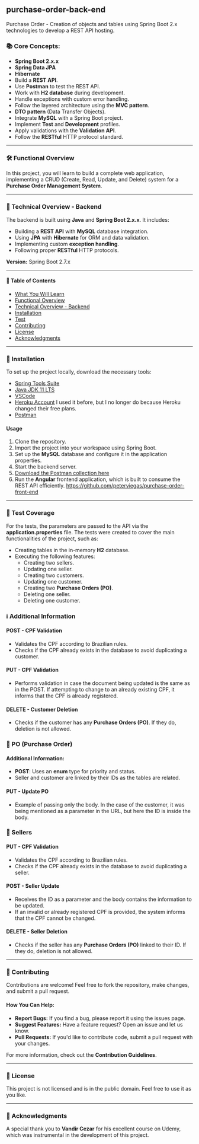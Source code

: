 ## purchase-order-back-end
Purchase Order - Creation of objects and tables using Spring Boot 2.x technologies to develop a REST API hosting.

### 📚 Core Concepts:

- **Spring Boot 2.x.x**
- **Spring Data JPA**
- **Hibernate**
- Build a **REST API**.
- Use **Postman** to test the REST API.
- Work with **H2 database** during development.
- Handle exceptions with custom error handling.
- Follow the layered architecture using the **MVC pattern**.
- **DTO pattern** (Data Transfer Objects).
- Integrate **MySQL** with a Spring Boot project.
- Implement **Test** and **Development** profiles.
- Apply validations with the **Validation API**.
- Follow the **RESTful** HTTP protocol standard.

---

### 🛠 Functional Overview

In this project, you will learn to build a complete web application, implementing a CRUD (Create, Read, Update, and Delete) system for a **Purchase Order Management System**.

---

### 🔧 Technical Overview - Backend

The backend is built using **Java** and **Spring Boot 2.x.x**. It includes:
- Building a **REST API** with **MySQL** database integration.
- Using **JPA** with **Hibernate** for ORM and data validation.
- Implementing custom **exception handling**.
- Following proper **RESTful** HTTP protocols.
  
**Version:** Spring Boot 2.7.x

---

#### 📄 Table of Contents
- [What You Will Learn](#📚-what-you-will-learn)
- [Functional Overview](#🛠-functional-overview)
- [Technical Overview - Backend](#🔧-technical-overview---backend)
- [Installation](#installation)
- [Test](#testing)
- [Contributing](#contributing)
- [License](#license)
- [Acknowledgments](#acknowledgments)

---

### 🚀 Installation

To set up the project locally, download the necessary tools:
- [Spring Tools Suite](https://spring.io/tools)
- [Java JDK 11 LTS](https://www.oracle.com/java/technologies/javase-downloads.html)
- [VSCode](https://code.visualstudio.com/download)
- [Heroku Account](https://www.heroku.com/) I used it before, but I no longer do because Heroku changed their free plans.
- [Postman](https://www.postman.com/downloads/)

#### Usage
1. Clone the repository.
2. Import the project into your workspace using Spring Boot.
3. Set up the **MySQL** database and configure it in the application properties.
4. Start the backend server.
5. [Download the Postman collection here](postman/Purchase.postman_collection.json)
6. Run the **Angular** frontend application, which is built to consume the REST API efficiently. https://github.com/peterviegas/purchase-order-front-end

---

### 🧪 Test Coverage

For the tests, the parameters are passed to the API via the **application.properties** file. The tests were created to cover the main functionalities of the project, such as:

- Creating tables in the in-memory **H2** database.
- Executing the following features:
  - Creating two sellers.
  - Updating one seller.
  - Creating two customers.
  - Updating one customer.
  - Creating two **Purchase Orders (PO)**.
  - Deleting one seller.
  - Deleting one customer.

### ℹ️ Additional Information

#### POST - CPF Validation
- Validates the CPF according to Brazilian rules.
- Checks if the CPF already exists in the database to avoid duplicating a customer.

#### PUT - CPF Validation
- Performs validation in case the document being updated is the same as in the POST. If attempting to change to an already existing CPF, it informs that the CPF is already registered.

#### DELETE - Customer Deletion
- Checks if the customer has any **Purchase Orders (PO)**. If they do, deletion is not allowed.

### 📄 PO (Purchase Order)
#### Additional Information:
- **POST**: Uses an **enum** type for priority and status.
- Seller and customer are linked by their IDs as the tables are related.

#### PUT - Update PO
- Example of passing only the body. In the case of the customer, it was being mentioned as a parameter in the URL, but here the ID is inside the body.

### 🛒 Sellers

#### PUT - CPF Validation
- Validates the CPF according to Brazilian rules.
- Checks if the CPF already exists in the database to avoid duplicating a seller.

#### POST - Seller Update
- Receives the ID as a parameter and the body contains the information to be updated.
- If an invalid or already registered CPF is provided, the system informs that the CPF cannot be changed.

#### DELETE - Seller Deletion
- Checks if the seller has any **Purchase Orders (PO)** linked to their ID. If they do, deletion is not allowed.

---

### 🤝 Contributing

Contributions are welcome! Feel free to fork the repository, make changes, and submit a pull request.

#### How You Can Help:
- **Report Bugs:** If you find a bug, please report it using the issues page.
- **Suggest Features:** Have a feature request? Open an issue and let us know.
- **Pull Requests:** If you'd like to contribute code, submit a pull request with your changes.

For more information, check out the **Contribution Guidelines**.

---

### 📜 License
This project is not licensed and is in the public domain. Feel free to use it as you like.

---

### 🙏 Acknowledgments

A special thank you to **Vandir Cezar** for his excellent course on Udemy, which was instrumental in the development of this project.
